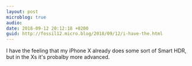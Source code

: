 ```yaml
---
layout: post
microblog: true
audio: 
date: 2018-09-12 20:12:18 +0200
guid: http://fossil12.micro.blog/2018/09/12/i-have-the.html
---
```

I have the feeling that my iPhone X already does some sort of Smart HDR, but in the Xs it's probalby more advanced.
